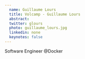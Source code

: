 ```yaml
---
  name: Guillaume Lours
  title: Volcamp - Guillaume Lours
  abstract: 
  twitter: glours
  photo: guillaume_lours.jpg
  linkedin: none
  keynotes: false
---
```

Software Engineer @Docker